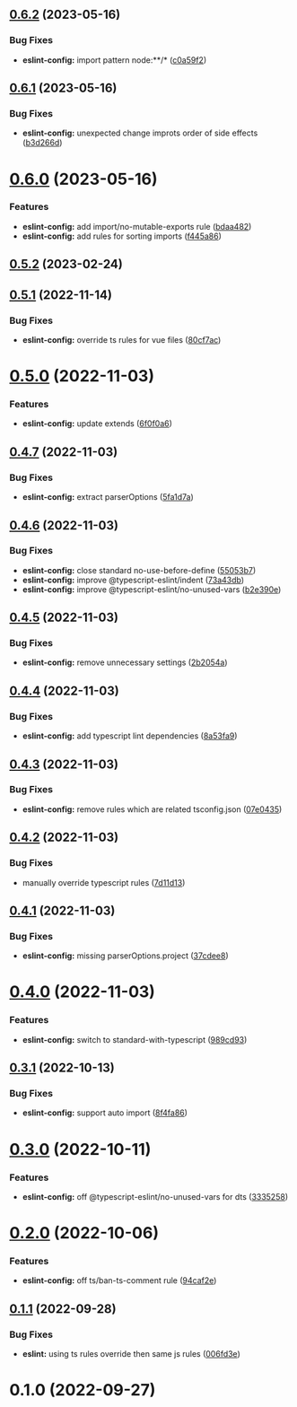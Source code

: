## [0.6.2](https://github.com/vexip-ui/lint-config/compare/eslint-config@0.6.1...eslint-config@0.6.2) (2023-05-16)


### Bug Fixes

* **eslint-config:** import pattern node:**/* ([c0a59f2](https://github.com/vexip-ui/lint-config/commit/c0a59f2716357a983077b8de06576b4bbe381ff5))



## [0.6.1](https://github.com/vexip-ui/lint-config/compare/eslint-config@0.6.0...eslint-config@0.6.1) (2023-05-16)


### Bug Fixes

* **eslint-config:** unexpected change improts order of side effects ([b3d266d](https://github.com/vexip-ui/lint-config/commit/b3d266d510634a4557efc27cdfbda49e38b41b9d))



# [0.6.0](https://github.com/vexip-ui/lint-config/compare/eslint-config@0.5.2...eslint-config@0.6.0) (2023-05-16)


### Features

* **eslint-config:** add import/no-mutable-exports rule ([bdaa482](https://github.com/vexip-ui/lint-config/commit/bdaa4824bfcd0548d8f5617dbbda0392bd7daf6c))
* **eslint-config:** add rules for sorting imports ([f445a86](https://github.com/vexip-ui/lint-config/commit/f445a868d4d530947a488a96b1274e66ab9a2104))



## [0.5.2](https://github.com/vexip-ui/lint-config/compare/eslint-config@0.5.1...eslint-config@0.5.2) (2023-02-24)



## [0.5.1](https://github.com/vexip-ui/lint-config/compare/eslint-config@0.5.0...eslint-config@0.5.1) (2022-11-14)


### Bug Fixes

* **eslint-config:** override ts rules for vue files ([80cf7ac](https://github.com/vexip-ui/lint-config/commit/80cf7ac3bea48eecfa57b0cb1b99d94bf2cac8c7))



# [0.5.0](https://github.com/vexip-ui/lint-config/compare/eslint-config@0.4.7...eslint-config@0.5.0) (2022-11-03)


### Features

* **eslint-config:** update extends ([6f0f0a6](https://github.com/vexip-ui/lint-config/commit/6f0f0a6768b7e4cdb46369e17ae9fbeae2d141c0))



## [0.4.7](https://github.com/vexip-ui/lint-config/compare/eslint-config@0.4.6...eslint-config@0.4.7) (2022-11-03)


### Bug Fixes

* **eslint-config:** extract parserOptions ([5fa1d7a](https://github.com/vexip-ui/lint-config/commit/5fa1d7a97d0ff5cb5d7b064a0d50e1c6e682b75a))



## [0.4.6](https://github.com/vexip-ui/lint-config/compare/eslint-config@0.4.5...eslint-config@0.4.6) (2022-11-03)


### Bug Fixes

* **eslint-config:** close standard no-use-before-define ([55053b7](https://github.com/vexip-ui/lint-config/commit/55053b7afc5b94629bb7f84d5d9c5ed1fe9363d0))
* **eslint-config:** improve @typescript-eslint/indent ([73a43db](https://github.com/vexip-ui/lint-config/commit/73a43db1f55b074f25413c6c3990cb5803f1e5d9))
* **eslint-config:** improve @typescript-eslint/no-unused-vars ([b2e390e](https://github.com/vexip-ui/lint-config/commit/b2e390e17e0b636362f957a43d3435ed87ab9158))



## [0.4.5](https://github.com/vexip-ui/lint-config/compare/eslint-config@0.4.4...eslint-config@0.4.5) (2022-11-03)


### Bug Fixes

* **eslint-config:** remove unnecessary settings ([2b2054a](https://github.com/vexip-ui/lint-config/commit/2b2054adbe7a518c5e760f9de20902124ad72006))



## [0.4.4](https://github.com/vexip-ui/lint-config/compare/eslint-config@0.4.3...eslint-config@0.4.4) (2022-11-03)


### Bug Fixes

* **eslint-config:** add typescript lint dependencies ([8a53fa9](https://github.com/vexip-ui/lint-config/commit/8a53fa9440286573f8194d95e985b42bbd619783))



## [0.4.3](https://github.com/vexip-ui/lint-config/compare/eslint-config@0.4.2...eslint-config@0.4.3) (2022-11-03)


### Bug Fixes

* **eslint-config:** remove rules which are related tsconfig.json ([07e0435](https://github.com/vexip-ui/lint-config/commit/07e043590738912f3fb6785865e7720c53d742e7))



## [0.4.2](https://github.com/vexip-ui/lint-config/compare/eslint-config@0.4.1...eslint-config@0.4.2) (2022-11-03)


### Bug Fixes

* manually override typescript rules ([7d11d13](https://github.com/vexip-ui/lint-config/commit/7d11d13c64207b6343e4693cebc9a79ab537b0c9))



## [0.4.1](https://github.com/vexip-ui/lint-config/compare/eslint-config@0.4.0...eslint-config@0.4.1) (2022-11-03)


### Bug Fixes

* **eslint-config:** missing parserOptions.project ([37cdee8](https://github.com/vexip-ui/lint-config/commit/37cdee8a75a8b33f20546b8b3c2ccfd2d0544826))



# [0.4.0](https://github.com/vexip-ui/lint-config/compare/eslint-config@0.3.1...eslint-config@0.4.0) (2022-11-03)


### Features

* **eslint-config:** switch to standard-with-typescript ([989cd93](https://github.com/vexip-ui/lint-config/commit/989cd93a92ac132999ccc48143e7d29242c8ea41))



## [0.3.1](https://github.com/vexip-ui/lint-config/compare/eslint-config@0.3.0...eslint-config@0.3.1) (2022-10-13)


### Bug Fixes

* **eslint-config:** support auto import ([8f4fa86](https://github.com/vexip-ui/lint-config/commit/8f4fa86b36af39a22d291125f0af49ed2cd76181))



# [0.3.0](https://github.com/vexip-ui/lint-config/compare/eslint-config@0.2.0...eslint-config@0.3.0) (2022-10-11)


### Features

* **eslint-config:** off @typescript-eslint/no-unused-vars for dts ([3335258](https://github.com/vexip-ui/lint-config/commit/3335258856d41cabe335973f6f11b545faf1b500))



# [0.2.0](https://github.com/vexip-ui/lint-config/compare/eslint-config@0.1.1...eslint-config@0.2.0) (2022-10-06)


### Features

* **eslint-config:** off ts/ban-ts-comment rule ([94caf2e](https://github.com/vexip-ui/lint-config/commit/94caf2e51689ea926642fd2f38da39b0a20ee995))



## [0.1.1](https://github.com/vexip-ui/lint-config/compare/eslint-config@0.1.0...eslint-config@0.1.1) (2022-09-28)


### Bug Fixes

* **eslint:** using ts rules override then same js rules ([006fd3e](https://github.com/vexip-ui/lint-config/commit/006fd3e7a249caeac23baa7534c4adbfebeefd25))



# 0.1.0 (2022-09-27)



